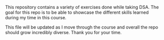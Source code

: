 
This repository contains a variety of exercises done while taking DSA.
The goal for this repo is to be able to showcase the different skills learned during my time in this course.


This file will be updated as I move through the course and overall the repo should grow incredibly diverse.
Thank you for your time. 
